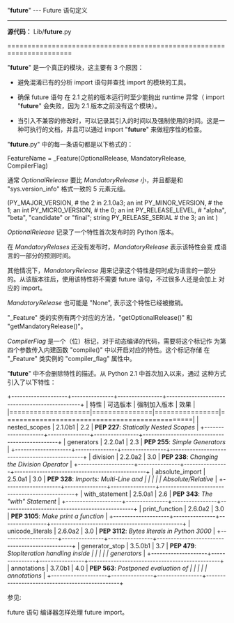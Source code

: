 "__future__" --- Future 语句定义
********************************

**源代码：** Lib/__future__.py

======================================================================

"__future__" 是一个真正的模块，这主要有 3 个原因：

* 避免混淆已有的分析 import 语句并查找 import 的模块的工具。

* 确保 future 语句 在 2.1 之前的版本运行时至少能抛出 runtime 异常（
  import "__future__" 会失败，因为 2.1 版本之前没有这个模块）。

* 当引入不兼容的修改时，可以记录其引入的时间以及强制使用的时间。这是一
  种可执行的文档，并且可以通过 import "__future__" 来做程序性的检查。

"__future__.py" 中的每一条语句都是以下格式的：

   FeatureName = _Feature(OptionalRelease, MandatoryRelease,
                          CompilerFlag)

通常 *OptionalRelease* 要比 *MandatoryRelease* 小，并且都是和
"sys.version_info" 格式一致的 5 元素元组。

   (PY_MAJOR_VERSION, # the 2 in 2.1.0a3; an int
    PY_MINOR_VERSION, # the 1; an int
    PY_MICRO_VERSION, # the 0; an int
    PY_RELEASE_LEVEL, # "alpha", "beta", "candidate" or "final"; string
    PY_RELEASE_SERIAL # the 3; an int
   )

*OptionalRelease* 记录了一个特性首次发布时的 Python 版本。

在 *MandatoryRelases* 还没有发布时，*MandatoryRelease* 表示该特性会变
成语言的一部分的预测时间。

其他情况下，*MandatoryRelease* 用来记录这个特性是何时成为语言的一部分
的。从该版本往后，使用该特性将不需要 future 语句，不过很多人还是会加上
对应的 import。

*MandatoryRelease* 也可能是 "None", 表示这个特性已经被撤销。

"_Feature" 类的实例有两个对应的方法，"getOptionalRelease()" 和
"getMandatoryRelease()"。

*CompilerFlag* 是一个（位）标记，对于动态编译的代码，需要将这个标记作
为第四个参数传入内建函数 "compile()" 中以开启对应的特性。这个标记存储
在 "_Feature" 类实例的 "compiler_flag" 属性中。

"__future__" 中不会删除特性的描述。从 Python 2.1 中首次加入以来，通过
这种方式引入了以下特性：

+--------------------+---------------+----------------+-----------------------------------------------+
| 特性               | 可选版本      | 强制加入版本   | 效果                                          |
|====================|===============|================|===============================================|
| nested_scopes      | 2.1.0b1       | 2.2            | **PEP 227**: *Statically Nested Scopes*       |
+--------------------+---------------+----------------+-----------------------------------------------+
| generators         | 2.2.0a1       | 2.3            | **PEP 255**: *Simple Generators*              |
+--------------------+---------------+----------------+-----------------------------------------------+
| division           | 2.2.0a2       | 3.0            | **PEP 238**: *Changing the Division Operator* |
+--------------------+---------------+----------------+-----------------------------------------------+
| absolute_import    | 2.5.0a1       | 3.0            | **PEP 328**: *Imports: Multi-Line and         |
|                    |               |                | Absolute/Relative*                            |
+--------------------+---------------+----------------+-----------------------------------------------+
| with_statement     | 2.5.0a1       | 2.6            | **PEP 343**: *The "with" Statement*           |
+--------------------+---------------+----------------+-----------------------------------------------+
| print_function     | 2.6.0a2       | 3.0            | **PEP 3105**: *Make print a function*         |
+--------------------+---------------+----------------+-----------------------------------------------+
| unicode_literals   | 2.6.0a2       | 3.0            | **PEP 3112**: *Bytes literals in Python 3000* |
+--------------------+---------------+----------------+-----------------------------------------------+
| generator_stop     | 3.5.0b1       | 3.7            | **PEP 479**: *StopIteration handling inside   |
|                    |               |                | generators*                                   |
+--------------------+---------------+----------------+-----------------------------------------------+
| annotations        | 3.7.0b1       | 4.0            | **PEP 563**: *Postponed evaluation of         |
|                    |               |                | annotations*                                  |
+--------------------+---------------+----------------+-----------------------------------------------+

参见:

  future 语句
     编译器怎样处理 future import。
